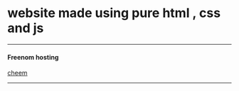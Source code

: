 # website made using pure html , css and js 

----

#### Freenom hosting



[cheem](http://cheem.ml)

----
